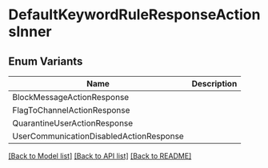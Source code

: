 # DefaultKeywordRuleResponseActionsInner

## Enum Variants

| Name | Description |
|---- | -----|
| BlockMessageActionResponse |  |
| FlagToChannelActionResponse |  |
| QuarantineUserActionResponse |  |
| UserCommunicationDisabledActionResponse |  |

[[Back to Model list]](../README.md#documentation-for-models) [[Back to API list]](../README.md#documentation-for-api-endpoints) [[Back to README]](../README.md)



